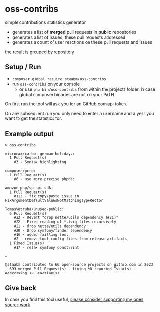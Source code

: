 # oss-contribs

simple contributions statistics generator

- generates a list of **merged** pull requests in **public** repositories
- generates a list of issues, these pull requests addressed
- generates a count of user reactions on these pull requests and issues

the result is grouped by repository


## Setup / Run

- `composer global require staabm/oss-contribs`
- run `oss-contribs` on your console
  - or use `php bin/oss-contribs` from within the projects folder, in case global composer binaries are not on your PATH

On first run the tool will ask you for an GitHub.com api token.

On any subsequent run you only need to enter a username and a year you want to get the statistics for.

## Example output

```
> oss-contribs

micronax/carbon-german-holidays:
  1 Pull Request(s)
    #3 - Syntax highlighting

composer/pcre:
  1 Pull Request(s)
    #6 - use more precise phpdoc

amazon-php/sp-api-sdk:
  1 Pull Request(s)
    #112 - fix copy/paste issue in FixArgumentDefaultValuesNotMatchingTypeRector

TomasVotruba/unused-public:
  6 Pull Request(s)
    #23 - Revert "drop nette/utils dependency (#21)"
    #22 - Fixed reading of *.twig files recursively
    #21 - drop nette/utils dependency
    #20 - Drop symfony/finder dependency
    #10 - added failling test
    #2 - remove tool config files from release artifacts
  1 Fixed Issue(s)
    #17 - relax symfony constraint

…

@staabm contributed to 66 open-source projects on github.com in 2023
  693 merged Pull Request(s) - fixing 90 reported Issue(s) - addressing 12 Reaction(s)

```


## Give back

In case you find this tool useful, [please consider supporting my open source work](https://github.com/sponsors/staabm).

